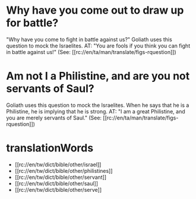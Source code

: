 # Why have you come out to draw up for battle?

"Why have you come to fight in battle against us?" Goliath uses this question to mock the Israelites. AT: "You are fools if you think you can fight in battle against us!" (See: [[rc://en/ta/man/translate/figs-rquestion]])

# Am not I a Philistine, and are you not servants of Saul?

Goliath uses this question to mock the Israelites. When he says that he is a Philistine, he is implying that he is strong. AT: "I am a great Philistine, and you are merely servants of Saul." (See: [[rc://en/ta/man/translate/figs-rquestion]])

# translationWords

* [[rc://en/tw/dict/bible/other/israel]]
* [[rc://en/tw/dict/bible/other/philistines]]
* [[rc://en/tw/dict/bible/other/servant]]
* [[rc://en/tw/dict/bible/other/saul]]
* [[rc://en/tw/dict/bible/other/serve]]